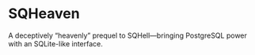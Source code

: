 # SQHeaven
A deceptively “heavenly” prequel to SQHell—bringing PostgreSQL power with an SQLite-like interface.
